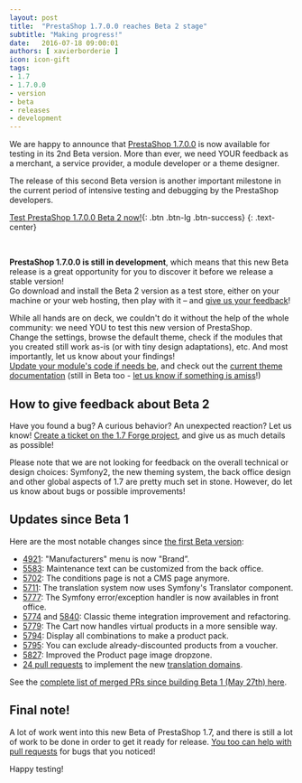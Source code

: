 ```yaml
---
layout: post
title:  "PrestaShop 1.7.0.0 reaches Beta 2 stage"
subtitle: "Making progress!"
date:   2016-07-18 09:00:01
authors: [ xavierborderie ]
icon: icon-gift
tags:
- 1.7
- 1.7.0.0
- version
- beta
- releases
- development
---
```


We are happy to announce that [PrestaShop 1.7.0.0](https://www.prestashop.com/en/1.7) is now available for testing in its 2nd Beta version. More than ever, we need YOUR feedback as a merchant, a service provider, a module developer or a theme designer.

The release of this second Beta version is another important milestone in the current period of intensive testing and debugging by the PrestaShop developers.

[Test PrestaShop 1.7.0.0 Beta 2 now!](https://www.prestashop.com/en/developers-versions ){: .btn .btn-lg .btn-success}
{: .text-center}

<br/>

**PrestaShop 1.7.0.0 is still in development**, which means that this new Beta release is a great opportunity for you to discover it before we release a stable version!<br/>
Go download and install the Beta 2 version as a test store, either on your machine or your web hosting, then play with it – and [give us your feedback](http://forge.prestashop.com/secure/CreateIssue%21default.jspa?selectedProjectId=11322&issuetype=1)!

While all hands are on deck, we couldn't do it without the help of the whole community: we need YOU to test this new version of PrestaShop.<br/>
Change the settings, browse the default theme, check if the modules that you created still work as-is (or with tiny design adaptations), etc. And most importantly, let us know about your findings!<br/>
[Update your module's code if needs be](http://build.prestashop.com/news/module-development-changes-in-17/), and check out the [current theme documentation](https://github.com/PrestaShop/docs/blob/master/TABLE%20OF%20CONTENT.md) (still in Beta too - [let us know if something is amiss](https://github.com/PrestaShop/docs/issues)!)


## How to give feedback about Beta 2

Have you found a bug? A curious behavior? An unexpected reaction? Let us know! [Create a ticket on the 1.7 Forge project](http://forge.prestashop.com/secure/CreateIssue%21default.jspa?selectedProjectId=11322&issuetype=1), and give us as much details as possible!

Please note that we are not looking for feedback on the overall technical or design choices: Symfony2, the new theming system, the back office design and other global aspects of 1.7 are pretty much set in stone. However, do let us know about bugs or possible improvements!


## Updates since Beta 1

Here are the most notable changes since [the first Beta version](http://build.prestashop.com/news/prestashop-1-7-beta-1-open-for-feedback/):

* [4921](https://github.com/PrestaShop/PrestaShop/pull/4921): "Manufacturers" menu is now "Brand”.
* [5583](https://github.com/PrestaShop/PrestaShop/pull/5583): Maintenance text can be customized from the back office.
* [5702](https://github.com/PrestaShop/PrestaShop/pull/5702): The conditions page is not a CMS page anymore.
* [5711](https://github.com/PrestaShop/PrestaShop/pull/5711): The translation system now uses Symfony's Translator component.
* [5777](https://github.com/PrestaShop/PrestaShop/pull/5777): The Symfony error/exception handler is now availables in front office.
* [5774](https://github.com/PrestaShop/PrestaShop/pull/5774) and [5840](https://github.com/PrestaShop/PrestaShop/pull/5840): Classic theme integration improvement and refactoring.
* [5779](https://github.com/PrestaShop/PrestaShop/pull/5779): The Cart now handles virtual products in a more sensible way.
* [5794](https://github.com/PrestaShop/PrestaShop/pull/5794): Display all combinations to make a product pack.
* [5795](https://github.com/PrestaShop/PrestaShop/pull/5795): You can exclude already-discounted products from a voucher.
* [5827](https://github.com/PrestaShop/PrestaShop/pull/5827): Improved the Product page image dropzone.
* [24 pull requests](https://github.com/PrestaShop/PrestaShop/pulls?utf8=%E2%9C%93&q=is%3Apr%20is%3Aclosed%20base%3Adevelop%20merged%3A2016-05-27..2016-07-13%20sort%3Acreated-asc%20domain%20) to implement the new [translation domains](http://build.prestashop.com/news/new-translation-system-prestashop-17/).

See the [complete list of merged PRs since building Beta 1 (May 27th) here](https://github.com/PrestaShop/PrestaShop/pulls?utf8=%E2%9C%93&q=is%3Apr%20is%3Aclosed%20base%3Adevelop%20merged%3A2016-05-27..2016-07-13%20sort%3Acreated-asc%20).


## Final note!

A lot of work went into this new Beta of PrestaShop 1.7, and there is still a lot of work to be done in order to get it ready for release. [You too can help with pull requests](https://github.com/PrestaShop/PrestaShop/tree/develop) for bugs that you noticed!

Happy testing!
